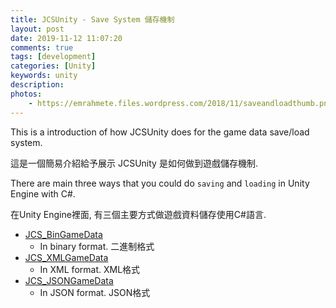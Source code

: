 ```yaml
---
title: JCSUnity - Save System 儲存機制
layout: post
date: 2019-11-12 11:07:20
comments: true
tags: [development]
categories: [Unity]
keywords: unity
description: 
photos:
	- https://emrahmete.files.wordpress.com/2018/11/saveandloadthumb.png
---
```


This is a introduction of how JCSUnity does for the game data save/load system.

這是一個簡易介紹給予展示 JCSUnity 是如何做到遊戲儲存機制.

There are main three ways that you could do `saving` and `loading` in Unity
Engine with C#.

在Unity Engine裡面, 有三個主要方式做遊戲資料儲存使用C#語言.

* [JCS_BinGameData](https://jcs090218.github.io/JCSUnity/ScriptReference/index.html?page=SaveLoad_sl_JCS_BinGameData)
  - In binary format. 二進制格式
* [JCS_XMLGameData](https://jcs090218.github.io/JCSUnity/ScriptReference/index.html?page=SaveLoad_sl_JCS_XMLGameData)
  - In XML format. XML格式
* [JCS_JSONGameData](https://jcs090218.github.io/JCSUnity/ScriptReference/index.html?page=SaveLoad_sl_JCS_XMLGameData)
  - In JSON format. JSON格式
